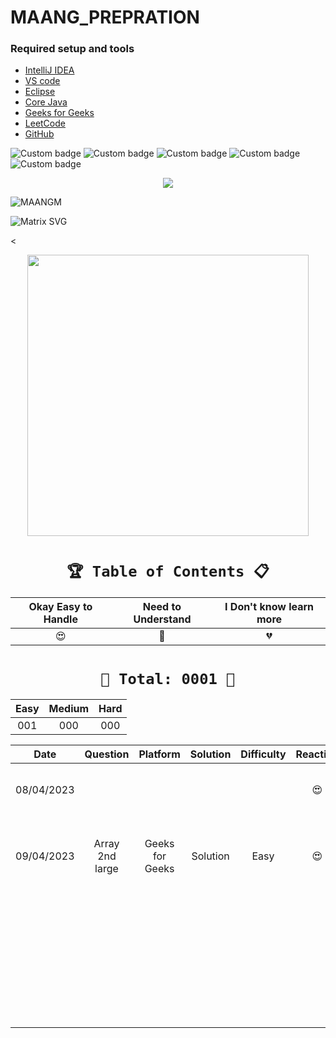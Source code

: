 # MAANG_PREPRATION




### Required setup and tools

- [IntelliJ IDEA ](https://www.jetbrains.com/idea/)
- [VS code](https://code.visualstudio.com/)
- [Eclipse](https://www.eclipse.org/)
- [Core Java](https://docs.oracle.com/en/java/)
- [Geeks for Geeks](https://practice.geeksforgeeks.org/home)
- [LeetCode](https://leetcode.com/)
- [GitHub](https://github.com/)





![Custom badge](https://img.shields.io/badge/Repo-Started-brightgreen)   ![Custom badge](https://img.shields.io/badge/MAANG-Prepration-ff69b4)
![Custom badge](https://img.shields.io/badge/ARRAYS-Started-green)      ![Custom badge](https://img.shields.io/badge/LinkedList-NotYet-yellow)
![Custom badge](https://img.shields.io/badge/YOGESH-OnDuty-ff69b4)





<p align="center">
    <a href="https://github.com/yogeshjoga/MAANG_PREPRATION#readme" target="_blank"> <img src="https://readme-typing-svg.herokuapp.com?font=Tourney&center=true&vCenter=true&color=2CFF00&size=65&pause=750&width=1280&height=80&lines=The+Complete+MAANG+Preparation"/> </a>
</p>




![MAANGM](https://user-images.githubusercontent.com/36118169/230730170-3574e442-8073-45bf-a91a-4ed2f299b859.gif)

![Matrix SVG](https://raw.githubusercontent.com/rodrigograca31/rodrigograca31/master/matrix.svg)

<

<p align="center">
    <img src="https://readme-jokes.vercel.app/api" width="450px" />
</p>

 <div align="center">


# `🏆 Table of Contents 📋`

| Okay Easy to Handle  |  Need to Understand   | I Don't know learn more  |
|:--------------------:|:---------------------:|:------------------------:|
|          😍          |          🥵           |            💔            |


# ` 💝 Total: 0001 💝 `

| Easy | Medium | Hard |
|:----:|:------:|:----:|
| 001  |  000   | 000  |


|    Date    |    Question     |    Platform     | Solution | Difficulty |  Reaction   |                           Description                           |
|:----------:|:---------------:|:---------------:|:--------:|:----------:|:-----------:|:---------------------------------------------------------------:|
| 08/04/2023 |                 |                 |          |            |     😍      |               Ntg solved today just setup the env               |
| 09/04/2023 | Array 2nd large | Geeks for Geeks | Solution |    Easy    |     😍      | with out sort the array need to solve this problem little hard! |           
|            |                 |                 |          |            |             |                                                                 |   
|            |                 |                 |          |            |             |                                                                 |   
|            |                 |                 |          |            |             |                                                                 |   
|            |                 |                 |          |            |             |                                                                 |   
|            |                 |                 |          |            |             |                                                                 |   
|            |                 |                 |          |            |             |                                                                 |   
|            |                 |                 |          |            |             |                                                                 |   
|            |                 |                 |          |            |             |                                                                 |   
|            |                 |                 |          |            |             |                                                                 |   
|            |                 |                 |          |            |             |                                                                 |   
|            |                 |                 |          |            |             |                                                                 |   
|            |                 |                 |          |            |             |                                                                 |   
|            |                 |                 |          |            |             |                                                                 |   
|            |                 |                 |          |            |             |                                                                 |   
|            |                 |                 |          |            |             |                                                                 |   
|            |                 |                 |          |            |             |                                                                 |   
|            |                 |                 |          |            |             |                                                                 |   
|            |                 |                 |          |            |             |                                                                 |   
|            |                 |                 |          |            |             |                                                                 |   
|            |                 |                 |          |            |             |                                                                 |   
|            |                 |                 |          |            |             |                                                                 |   
|            |                 |                 |          |            |             |                                                                 |   
|            |                 |                 |          |            |             |                                                                 |   
|            |                 |                 |          |            |             |                                                                 |   
|            |                 |                 |          |            |             |                                                                 |   
|            |                 |                 |          |            |             |                                                                 |   
|            |                 |                 |          |            |             |                                                                 |   
|            |                 |                 |          |            |             |                                                                 |   
|            |                 |                 |          |            |             |                                                                 |   
|            |                 |                 |          |            |             |                                                                 |   
|            |                 |                 |          |            |             |                                                                 |   
|            |                 |                 |          |            |             |                                                                 |   
|            |                 |                 |          |            |             |                                                                 |   
|            |                 |                 |          |            |             |                                                                 |   
|            |                 |                 |          |            |             |                                                                 |   








